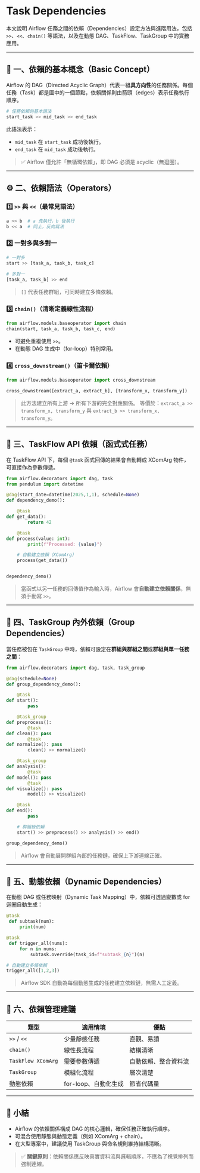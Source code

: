 # Task Dependencies

本文說明 Airflow 任務之間的依賴（Dependencies）設定方法與進階用法，包括 `>>`、`<<`、`chain()` 等語法，以及在動態 DAG、TaskFlow、TaskGroup 中的實務應用。

---

## 🧭 一、依賴的基本概念（Basic Concept）

Airflow 的 DAG（Directed Acyclic Graph）代表一組**具方向性**的任務關係。每個任務（Task）都是圖中的一個節點，依賴關係則由箭頭（edges）表示任務執行順序。

```python
# 任務依賴的基本語法
start_task >> mid_task >> end_task
```

此語法表示：
- `mid_task` 在 `start_task` 成功後執行。
- `end_task` 在 `mid_task` 成功後執行。

> ✅ Airflow 僅允許「無循環依賴」，即 DAG 必須是 acyclic（無迴圈）。

---

## ⚙️ 二、依賴語法（Operators）

### 1️⃣ `>>` 與 `<<`（最常見語法）
```python
a >> b  # a 先執行，b 後執行
b << a  # 同上，反向寫法
```

### 2️⃣ 一對多與多對一
```python
# 一對多
start >> [task_a, task_b, task_c]

# 多對一
[task_a, task_b] >> end
```
> `[]` 代表任務群組，可同時建立多條依賴。

### 3️⃣ `chain()`（清晰定義線性流程）
```python
from airflow.models.baseoperator import chain
chain(start, task_a, task_b, task_c, end)
```
- 可避免重複使用 `>>`。
- 在動態 DAG 生成中（for-loop）特別常用。

### 4️⃣ `cross_downstream()`（笛卡爾依賴）
```python
from airflow.models.baseoperator import cross_downstream

cross_downstream([extract_a, extract_b], [transform_x, transform_y])
```
> 此方法建立所有上游 → 所有下游的完全對應關係。
> 等價於：`extract_a >> transform_x, transform_y` 與 `extract_b >> transform_x, transform_y`。

---

## 🧩 三、TaskFlow API 依賴（函式式任務）

在 TaskFlow API 下，每個 `@task` 函式回傳的結果會自動轉成 XComArg 物件，可直接作為參數傳遞。

```python
from airflow.decorators import dag, task
from pendulum import datetime

@dag(start_date=datetime(2025,1,1), schedule=None)
def dependency_demo():

    @task
def get_data():
        return 42

    @task
def process(value: int):
        print(f"Processed: {value}")

    # 自動建立依賴（XComArg）
    process(get_data())


dependency_demo()
```
> 當函式以另一任務的回傳值作為輸入時，Airflow 會**自動建立依賴關係**，無須手動寫 `>>`。

---

## 🧱 四、TaskGroup 內外依賴（Group Dependencies）

當任務被包在 `TaskGroup` 中時，依賴可設定在**群組與群組之間**或**群組與單一任務之間**：

```python
from airflow.decorators import dag, task, task_group

@dag(schedule=None)
def group_dependency_demo():

    @task
def start():
        pass

    @task_group
def preprocess():
        @task
def clean(): pass
        @task
def normalize(): pass
        clean() >> normalize()

    @task_group
def analysis():
        @task
def model(): pass
        @task
def visualize(): pass
        model() >> visualize()

    @task
def end():
        pass

    # 群組級依賴
    start() >> preprocess() >> analysis() >> end()

group_dependency_demo()
```
> Airflow 會自動展開群組內部的任務鏈，確保上下游連線正確。

---

## 🔁 五、動態依賴（Dynamic Dependencies）

在動態 DAG 或任務映射（Dynamic Task Mapping）中，依賴可透過變數或 for 迴圈自動生成：

```python
@task
 def subtask(num):
     print(num)

@task
 def trigger_all(nums):
     for n in nums:
         subtask.override(task_id=f"subtask_{n}")(n)

# 自動建立多條依賴
trigger_all([1,2,3])
```
> Airflow SDK 自動為每個動態生成的任務建立依賴鏈，無需人工定義。

---

## 🧠 六、依賴管理建議

| 類型 | 適用情境 | 優點 |
|------|-----------|------|
| `>>` / `<<` | 少量靜態任務 | 直觀、易讀 |
| `chain()` | 線性長流程 | 結構清晰 |
| `TaskFlow XComArg` | 需要參數傳遞 | 自動依賴、整合資料流 |
| `TaskGroup` | 模組化流程 | 層次清楚 |
| 動態依賴 | for-loop、自動化生成 | 節省代碼量 |

---

## 📘 小結

- Airflow 的依賴關係構成 DAG 的核心邏輯，確保任務正確執行順序。
- 可混合使用靜態與動態定義（例如 XComArg + chain）。
- 在大型專案中，建議使用 TaskGroup 與命名規則維持結構清晰。

> ✅ **關鍵原則**：依賴關係應反映真實資料流與邏輯順序，不應為了視覺排列而強制連線。